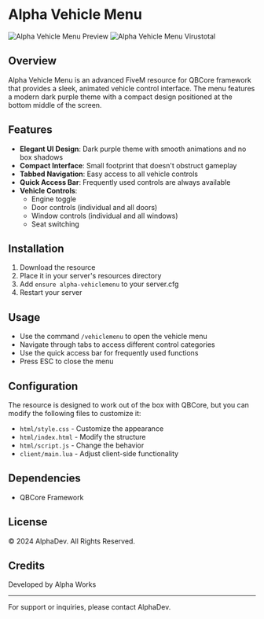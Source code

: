 # Alpha Vehicle Menu

![Alpha Vehicle Menu Preview](https://i.thteam.me/Zo2wCd4Hi9.png)
![Alpha Vehicle Menu Virustotal](https://i.thteam.me/W6l8ZeRmzT.png)

## Overview
Alpha Vehicle Menu is an advanced FiveM resource for QBCore framework that provides a sleek, animated vehicle control interface. The menu features a modern dark purple theme with a compact design positioned at the bottom middle of the screen.

## Features
- **Elegant UI Design**: Dark purple theme with smooth animations and no box shadows
- **Compact Interface**: Small footprint that doesn't obstruct gameplay
- **Tabbed Navigation**: Easy access to all vehicle controls
- **Quick Access Bar**: Frequently used controls are always available
- **Vehicle Controls**:
  - Engine toggle
  - Door controls (individual and all doors)
  - Window controls (individual and all windows)
  - Seat switching

## Installation
1. Download the resource
2. Place it in your server's resources directory
3. Add `ensure alpha-vehiclemenu` to your server.cfg
4. Restart your server

## Usage
- Use the command `/vehiclemenu` to open the vehicle menu
- Navigate through tabs to access different control categories
- Use the quick access bar for frequently used functions
- Press ESC to close the menu

## Configuration
The resource is designed to work out of the box with QBCore, but you can modify the following files to customize it:
- `html/style.css` - Customize the appearance
- `html/index.html` - Modify the structure
- `html/script.js` - Change the behavior
- `client/main.lua` - Adjust client-side functionality

## Dependencies
- QBCore Framework

## License
© 2024 AlphaDev. All Rights Reserved.

## Credits
Developed by Alpha Works

---

For support or inquiries, please contact AlphaDev.
